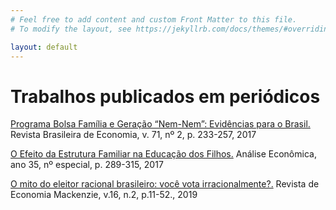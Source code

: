 ```yaml
---
# Feel free to add content and custom Front Matter to this file.
# To modify the layout, see https://jekyllrb.com/docs/themes/#overriding-theme-defaults

layout: default
---
```


# Trabalhos publicados em periódicos

[Programa Bolsa Família e Geração “Nem-Nem”: Evidências para o Brasil.](https://www.scielo.br/pdf/rbe/v71n2/0034-7140-rbe-71-02-0233.pdf) 
Revista Brasileira de Economia, v. 71, nº 2, p. 233-257, 2017

[O Efeito da Estrutura Familiar na Educação dos Filhos.](https://seer.ufrgs.br/AnaliseEconomica/article/view/60036/42805)
Análise Econômica, ano 35, nº especial, p. 289-315, 2017

[O mito do eleitor racional brasileiro: você vota irracionalmente?.](http://editorarevistas.mackenzie.br/index.php/rem/article/view/11966)
Revista de Economia Mackenzie, v.16, n.2, p.11-52., 2019
